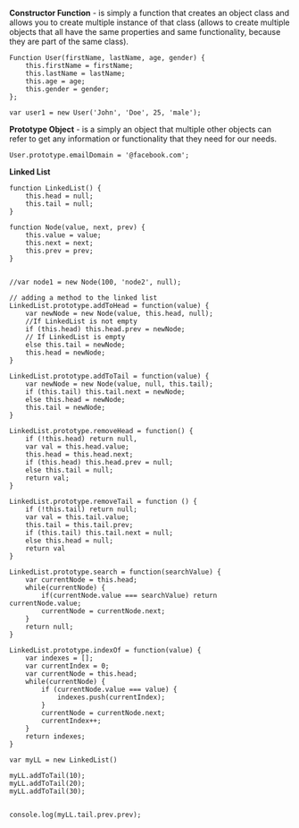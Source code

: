 **Constructor Function** - is simply a function that creates an object class and allows you to create multiple instance of that class \(allows to create multiple objects that all have the same properties and same functionality, because they are part of the same class\).

```
Function User(firstName, lastName, age, gender) {
    this.firstName = firstName;
    this.lastName = lastName;
    this.age = age; 
    this.gender = gender;
};

var user1 = new User('John', 'Doe', 25, 'male');
```

**Prototype Object** - is a simply an object that multiple other objects can refer to get any information or functionality that they need for our needs.

```
User.prototype.emailDomain = '@facebook.com';
```

**Linked List**

```
function LinkedList() {
    this.head = null;
    this.tail = null;
}

function Node(value, next, prev) {
    this.value = value;
    this.next = next;
    this.prev = prev;
}


//var node1 = new Node(100, 'node2', null);

// adding a method to the linked list
LinkedList.prototype.addToHead = function(value) {
    var newNode = new Node(value, this.head, null);
    //If LinkedList is not empty
    if (this.head) this.head.prev = newNode;
    // If LinkedList is empty
    else this.tail = newNode;
    this.head = newNode;
}

LinkedList.prototype.addToTail = function(value) {
    var newNode = new Node(value, null, this.tail);
    if (this.tail) this.tail.next = newNode;
    else this.head = newNode;
    this.tail = newNode;
}

LinkedList.prototype.removeHead = function() {
    if (!this.head) return null,
    var val = this.head.value;
    this.head = this.head.next;
    if (this.head) this.head.prev = null;
    else this.tail = null;
    return val;
}

LinkedList.prototype.removeTail = function () {
    if (!this.tail) return null;
    var val = this.tail.value;
    this.tail = this.tail.prev;
    if (this.tail) this.tail.next = null;
    else this.head = null;
    return val
}

LinkedList.prototype.search = function(searchValue) {
    var currentNode = this.head;
    while(currentNode) {
        if(currentNode.value === searchValue) return currentNode.value;
        currentNode = currentNode.next;
    }
    return null;
}

LinkedList.prototype.indexOf = function(value) {
    var indexes = [];
    var currentIndex = 0;
    var currentNode = this.head;
    while(currentNode) {
        if (currentNode.value === value) {
            indexes.push(currentIndex);
        }
        currentNode = currentNode.next;
        currentIndex++;
    }
    return indexes;
}

var myLL = new LinkedList()

myLL.addToTail(10);
myLL.addToTail(20);
myLL.addToTail(30);


console.log(myLL.tail.prev.prev);
```



